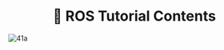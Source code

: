 # <h1 align='center'> :robot: ROS Tutorial Contents

![41a](https://user-images.githubusercontent.com/73013239/106315493-a52db600-62ae-11eb-894a-3fc191de1528.gif)

